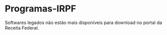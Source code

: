 # Programas-IRPF
 Softwares legados não estão mais disponíveis para download no portal da Receita Federal.
